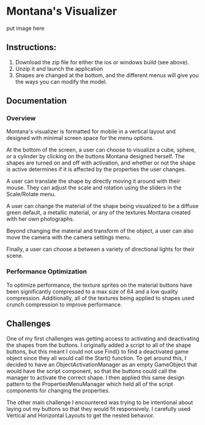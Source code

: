 # Montana's Visualizer

put image here

## Instructions:

1. Download the zip file for either the ios or windows build (see above).
2. Unzip it and launch the application
3. Shapes are changed at the bottom, and the different menus will give you the ways you can modify the model.

## Documentation

### Overview
Montana's visualizer is formatted for mobile in a vertical layout and designed with minimal screen space for the menu options.  

At the bottom of the screen, a user can choose to visualize a cube, sphere, or a cylinder by clicking on the buttons Montana designed herself.  The shapes are turned on and off with activation, and whether or not the shape is active determines if it is affected by the properties the user changes.

A user can translate the shape by directly moving it around with their mouse.  They can adjust the scale and rotation using the sliders in the Scale/Rotate menu.

A user can change the material of the shape being visualized to be a diffuse green default, a metallic material, or any of the textures Montana created with her own photographs.

Beyond changing the material and transform of the object, a user can also move the camera with the camera settings menu.

Finally, a user can choose a between a variety of directional lights for their scene.  

### Performance Optimization
To optimize performance, the texture sprites on the material buttons have been significantly compressed to a max size of 64 and a low quality compression.  Additionally, all of the textures being applied to shapes used crunch compression to improve performance.

## Challenges
One of my first challenges was getting access to activating and deactivating the shapes from the buttons.  I originally added a script to all of the shape buttons, but this meant I could not use Find() to find a deactivated game object since they all would call the Start() function.  To get around this, I decided to have an ObjectActivationManager as an empty GameObject that would have the script component, so that the buttons could call the manager to activate the correct shape.  I then applied this same design pattern to the PropertiesMenuManager which held all of the script components for changing the properties.  

The other main challenge I encountered was trying to be intentional about laying out my buttons so that they would fit responsively. I carefully used Vertical and Horizontal Layouts to get the nested behavior.


